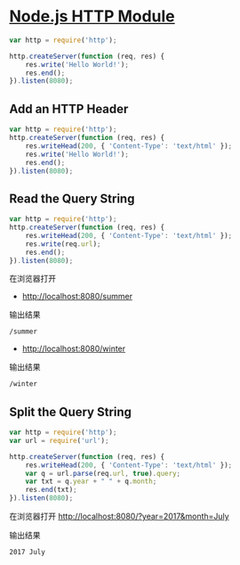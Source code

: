 # [Node.js HTTP Module](https://www.w3schools.com/nodejs/nodejs_http.asp)

```javascript
var http = require('http');

http.createServer(function (req, res) {
    res.write('Hello World!');
    res.end();
}).listen(8080);
```

## Add an HTTP Header

```javascript
var http = require('http');
http.createServer(function (req, res) {
    res.writeHead(200, { 'Content-Type': 'text/html' });
    res.write('Hello World!');
    res.end();
}).listen(8080);
```

## Read the Query String

```javascript
var http = require('http');
http.createServer(function (req, res) {
    res.writeHead(200, { 'Content-Type': 'text/html' });
    res.write(req.url);
    res.end();
}).listen(8080);
```

在浏览器打开

- <http://localhost:8080/summer>

输出结果

```html
/summer
```

- <http://localhost:8080/winter>

输出结果

```html
/winter
```

## Split the Query String

```javascript
var http = require('http');
var url = require('url');

http.createServer(function (req, res) {
    res.writeHead(200, { 'Content-Type': 'text/html' });
    var q = url.parse(req.url, true).query;
    var txt = q.year + " " + q.month;
    res.end(txt);
}).listen(8080);
```

在浏览器打开 <http://localhost:8080/?year=2017&month=July>

输出结果

```html
2017 July
```